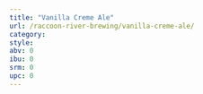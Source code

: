 ```yaml
---
title: "Vanilla Creme Ale"
url: /raccoon-river-brewing/vanilla-creme-ale/
category: 
style: 
abv: 0
ibu: 0
srm: 0
upc: 0
---
```


